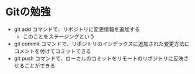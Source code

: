 # Gitの勉強
- git add コマンドで、リポジトリに変更情報を追加する
	- このことをステージングという
- git commit コマンドで、リポジトリのインデックスに追加された変更方法にコメントを付けてコミットできる
- git push コマンドで、ローカルのコミットをリモートのリポジトリに反映させることができる
